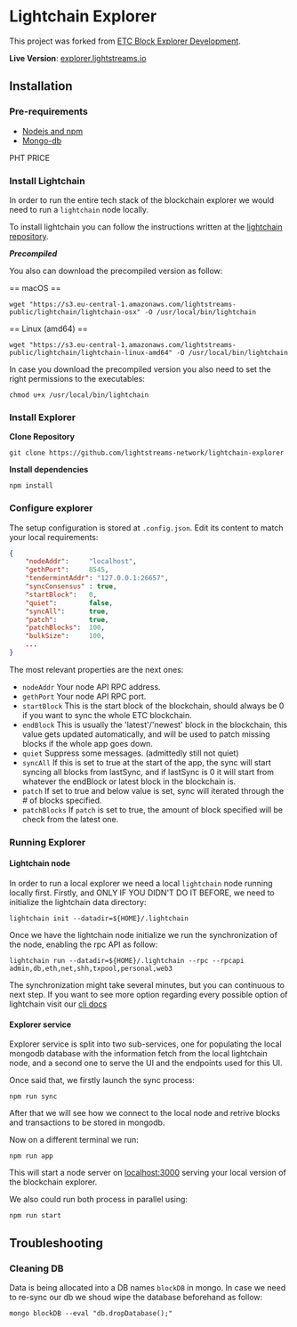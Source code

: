 # Lightchain Explorer

This project was forked from [ETC Block Explorer Development](https://github.com/ethereumclassic/explorer).

**Live Version**: [explorer.lightstreams.io](explorer.lightstreams.io)

## Installation

### Pre-requirements


- [Nodejs and npm](https://docs.npmjs.com/getting-started/installing-node)
- [Mongo-db](https://docs.mongodb.com/v3.2/installation/)

PHT PRICE
### Install Lightchain
In order to run the entire tech stack of the blockchain explorer
we would need to run a `lightchain` node locally.

To install lightchain you can follow the instructions written at the
[lightchain repository](https://github.com/lightstreams-network/lightchain).

***Precompiled***

You also can download the precompiled version as follow:

== macOS ==
```
wget "https://s3.eu-central-1.amazonaws.com/lightstreams-public/lightchain/lightchain-osx" -O /usr/local/bin/lightchain
```

== Linux (amd64) ==
```
wget "https://s3.eu-central-1.amazonaws.com/lightstreams-public/lightchain/lightchain-linux-amd64" -O /usr/local/bin/lightchain
```

In case you download the precompiled version you also need to set the right permissions
to the executables:
```
chmod u+x /usr/local/bin/lightchain
```

### Install Explorer

**Clone Repository**
```
git clone https://github.com/lightstreams-network/lightchain-explorer
```

**Install dependencies**

```
npm install
```

### Configure explorer

The setup configuration is stored at `.config.json`.
Edit its content to match your local requirements:
```json
{
    "nodeAddr":     "localhost",
    "gethPort":     8545,
    "tendermintAddr": "127.0.0.1:26657",
    "syncConsensus" : true,
    "startBlock":   0,
    "quiet":        false,
    "syncAll":      true,
    "patch":        true,
    "patchBlocks":  100,
    "bulkSize":     100,
    ...
}
```

The most relevant properties are the next ones:

* ```nodeAddr```    Your node API RPC address.
* ```gethPort```    Your node API RPC port.
* ```startBlock```  This is the start block of the blockchain, should always be 0 if you want to sync the whole ETC blockchain.
* ```endBlock```    This is usually the 'latest'/'newest' block in the blockchain, this value gets updated automatically, and will be used to patch missing blocks if the whole app goes down.
* ```quiet```       Suppress some messages. (admittedly still not quiet)
* ```syncAll```     If this is set to true at the start of the app, the sync will start syncing all blocks from lastSync, and if lastSync is 0 it will start from whatever the endBlock or latest block in the blockchain is.
* ```patch```       If set to true and below value is set, sync will iterated through the # of blocks specified.
* ```patchBlocks``` If `patch` is set to true, the amount of block specified will be check from the latest one.


### Running Explorer

#### Lightchain node
In order to run a local explorer we need a local `lightchain` node running
locally first. Firstly, and ONLY IF YOU DIDN'T DO IT BEFORE, we need to
initialize the lightchain data directory:
```
lightchain init --datadir=${HOME}/.lightchain
```

Once we have the lightchain node initialize we run the synchronization of the
node, enabling the rpc API as follow:
```
lightchain run --datadir=${HOME}/.lightchain --rpc --rpcapi admin,db,eth,net,shh,txpool,personal,web3
```

The synchronization might take several minutes, but you can continuous to next step.
If you want to see more option regarding every possible option of
lightchain visit our [cli docs](https://docs.lightstreams.network/cli-docs/lightchain/)

#### Explorer service

Explorer service is split into two sub-services, one for populating the local
mongodb database with the information fetch from the local lightchain node, and
a second one to serve the UI and the endpoints used for this UI.

Once said that, we firstly launch the sync process:
```
npm run sync
```

After that we will see how we connect to the local node and retrive
blocks and transactions to be stored in mongodb.

Now on a different terminal we run:
```
npm run app
```
This will start a node server on [localhost:3000](localhost:3000) serving
your local version of the blockchain explorer.

We also could run both process in parallel using:
```
npm run start
```

## Troubleshooting
### Cleaning DB
Data is being allocated into a DB names `blockDB` in mongo. In case
we need to re-sync our db we shoud wipe the database beforehand as follow:
```
mongo blockDB --eval "db.dropDatabase();"
```